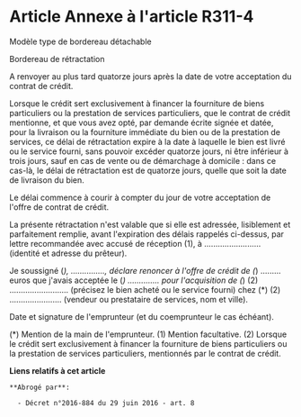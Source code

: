 # Article Annexe à l'article R311-4

Modèle type de bordereau détachable

Bordereau de rétractation

A renvoyer au plus tard quatorze jours après la date de votre acceptation du contrat de crédit.

Lorsque le crédit sert exclusivement à financer la fourniture de biens particuliers ou la prestation de services
particuliers, que le contrat de crédit mentionne, et que vous avez opté, par demande écrite signée et datée, pour la
livraison ou la fourniture immédiate du bien ou de la prestation de services, ce délai de rétractation expire à la date à
laquelle le bien est livré ou le service fourni, sans pouvoir excéder quatorze jours, ni être inférieur à trois jours, sauf
en cas de vente ou de démarchage à domicile : dans ce cas-là, le délai de rétractation est de quatorze jours, quelle que soit
la date de livraison du bien.

Le délai commence à courir à compter du jour de votre acceptation de l'offre de contrat de crédit.

La présente rétractation n'est valable que si elle est adressée, lisiblement et parfaitement remplie, avant l'expiration des
délais rappelés ci-dessus, par lettre recommandée avec accusé de réception (1), à ......................... (identité et
adresse du prêteur).

Je soussigné (*), ..............., déclare renoncer à l'offre de crédit de (*) ......... euros que j'avais acceptée le
(*) .............. pour l'acquisition de (*) (2) .......................... (précisez le bien acheté ou le service fourni)
chez (*) (2) ....................... (vendeur ou prestataire de services, nom et ville).

Date et signature de l'emprunteur (et du coemprunteur le cas échéant).

(*) Mention de la main de l'emprunteur. (1) Mention facultative. (2) Lorsque le crédit sert exclusivement à financer la
fourniture de biens particuliers ou la prestation de services particuliers, mentionnés par le contrat de crédit.

**Liens relatifs à cet article**

	**Abrogé par**:

	  - Décret n°2016-884 du 29 juin 2016 - art. 8
